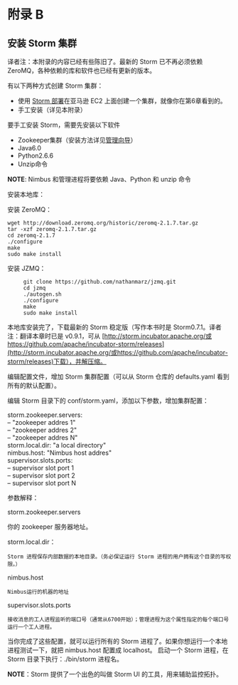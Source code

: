 # 附录 B  
  
## 安装 Storm 集群  
 
译者注：本附录的内容已经有些陈旧了。最新的 Storm 已不再必须依赖 ZeroMQ，各种依赖的库和软件也已经有更新的版本。

有以下两种方式创建 Storm 集群：

- 使用 [Storm 部署](https://github.com/nathanmarz/storm-deploy)在亚马逊 EC2 上面创建一个集群，就像你在第6章看到的。
- 手工安装（详见本附录）  

要手工安装 Storm，需要先安装以下软件

- Zookeeper集群（安装方法详见[管理向导](http://zookeeper.apache.org/doc/r3.3.3/zookeeperAdmin.html)）
- Java6.0
- Python2.6.6
- Unzip命令    

**NOTE**: Nimbus 和管理进程将要依赖 Java、Python 和 unzip 命令

安装本地库：

安装 ZeroMQ：

```
wget http://download.zeromq.org/historic/zeromq-2.1.7.tar.gz
tar -xzf zeromq-2.1.7.tar.gz
cd zeromq-2.1.7
./configure
make
sudo make install
```  

安装 JZMQ：

```
     git clone https://github.com/nathanmarz/jzmq.git
     cd jzmq
     ./autogen.sh
     ./configure
     make
     sudo make install
```  

本地库安装完了，下载最新的 Storm 稳定版（写作本书时是 Storm0.7.1。译者注：翻译本章时已是 v0.9.1，可从 [http://storm.incubator.apache.org/或https://github.com/apache/incubator-storm/releases](http://storm.incubator.apache.org/或https://github.com/apache/incubator-storm/releases)下载），并解压缩。  

编辑配置文件，增加 Storm 集群配置（可以从 Storm 仓库的 defaults.yaml 看到所有的默认配置）。  

编辑 Storm 目录下的 conf/storm.yaml，添加以下参数，增加集群配置：

storm.zookeeper.servers:  
– "zookeeper addres 1"  
– "zookeeper addres 2"  
– "zookeeper addres N"  
storm.local.dir: "a local directory"  
nimbus.host: "Nimbus host addres"  
supervisor.slots.ports:  
– supervisor slot port 1  
– supervisor slot port 2  
– supervisor slot port N  

参数解释：  

storm.zookeeper.servers

你的 zookeeper 服务器地址。
  
storm.local.dir：

    Storm 进程保存内部数据的本地目录。（务必保证运行 Storm 进程的用户拥有这个目录的写权限。）  
   
nimbus.host

    Nimbus运行的机器的地址  

supervisor.slots.ports

    接收消息的工人进程监听的端口号（通常从6700开始）；管理进程为这个属性指定的每个端口号运行一个工人进程。

当你完成了这些配置，就可以运行所有的 Storm 进程了。如果你想运行一个本地进程测试一下，就把 nimbus.host 配置成 localhost。
启动一个 Storm 进程，在 Storm 目录下执行：./bin/storm 进程名。

**NOTE**：Storm 提供了一个出色的叫做 Storm UI 的工具，用来辅助监控拓扑。  

